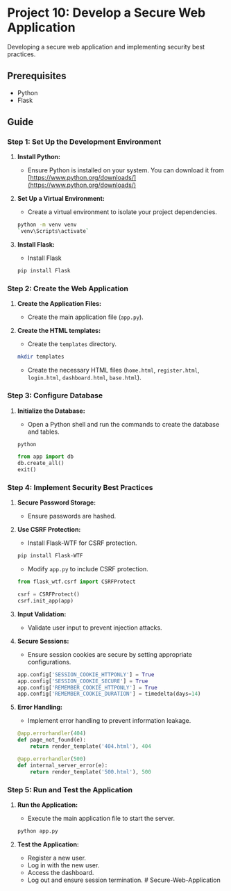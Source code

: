 # Project 10: Develop a Secure Web Application

Developing a secure web application and implementing security best practices.

## Prerequisites

- Python 
- Flask

## Guide

### Step 1: Set Up the Development Environment

1. **Install Python:**
    - Ensure Python is installed on your system. You can download it from [https://www.python.org/downloads/](https://www.python.org/downloads/)

2. **Set Up a Virtual Environment:**
    - Create a virtual environment to isolate your project dependencies.

    ```bash
    python -m venv venv
    `venv\Scripts\activate`
    ```

3. **Install Flask:**
    - Install Flask

    ```bash
    pip install Flask
    ```

### Step 2: Create the Web Application

1. **Create the Application Files:**
    - Create the main application file (`app.py`).

2. **Create the HTML templates:**
    - Create the `templates` directory.

    ```bash
    mkdir templates
    ```

    - Create the necessary HTML files (`home.html`, `register.html`, `login.html`, `dashboard.html`, `base.html`).

### Step 3: Configure Database

1. **Initialize the Database:**
    - Open a Python shell and run the commands to create the database and tables.

    ```bash
    python
    ```

    ```python
    from app import db
    db.create_all()
    exit()
    ```

### Step 4: Implement Security Best Practices

1. **Secure Password Storage:**
    - Ensure passwords are hashed.

2. **Use CSRF Protection:**
    - Install Flask-WTF for CSRF protection.

    ```bash
    pip install Flask-WTF
    ```

    - Modify `app.py` to include CSRF protection.

    ```python
    from flask_wtf.csrf import CSRFProtect

    csrf = CSRFProtect()
    csrf.init_app(app)
    ```

3. **Input Validation:**
    - Validate user input to prevent injection attacks.

4. **Secure Sessions:**
    - Ensure session cookies are secure by setting appropriate configurations.

    ```python
    app.config['SESSION_COOKIE_HTTPONLY'] = True
    app.config['SESSION_COOKIE_SECURE'] = True
    app.config['REMEMBER_COOKIE_HTTPONLY'] = True
    app.config['REMEMBER_COOKIE_DURATION'] = timedelta(days=14)
    ```

5. **Error Handling:**
    - Implement error handling to prevent information leakage.

    ```python
    @app.errorhandler(404)
    def page_not_found(e):
        return render_template('404.html'), 404

    @app.errorhandler(500)
    def internal_server_error(e):
        return render_template('500.html'), 500
    ```

### Step 5: Run and Test the Application

1. **Run the Application:**
    - Execute the main application file to start the server.

    ```bash
    python app.py
    ```

2. **Test the Application:**
    - Register a new user.
    - Log in with the new user.
    - Access the dashboard.
    - Log out and ensure session termination.
#   S e c u r e - W e b - A p p l i c a t i o n  
 